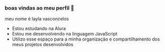 ### boas vindas ao meu perfil 💙

meu nome é layla vasconcelos

- Estou estudando na Alura
- Estou me desenvolvendo na linguagem JavaScript
- Utilizo esse espaço para a minha organização e compartilhamento dos meus projetos desenvolvidos
